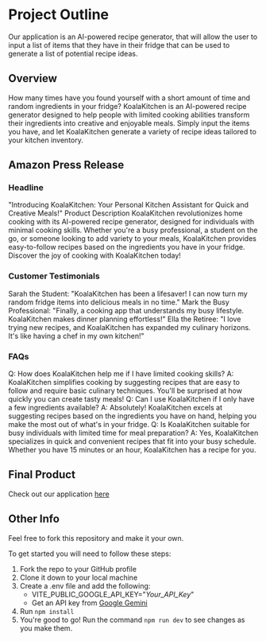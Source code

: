 # Project Outline
Our application is an AI-powered recipe generator, that will allow the user to input a list of items that they have in their fridge that can be used to generate a list of potential recipe ideas.

## Overview
How many times have you found yourself with a short amount of time and random ingredients in your fridge? KoalaKitchen is an AI-powered recipe generator designed to help people with limited cooking abilities transform their ingredients into creative and enjoyable meals. Simply input the items you have, and let KoalaKitchen generate a variety of recipe ideas tailored to your kitchen inventory.

## Amazon Press Release
### Headline
"Introducing KoalaKitchen: Your Personal Kitchen Assistant for Quick and Creative Meals!" Product Description KoalaKitchen revolutionizes home cooking with its AI-powered recipe generator, designed for individuals with minimal cooking skills. Whether you're a busy professional, a student on the go, or someone looking to add variety to your meals, KoalaKitchen provides easy-to-follow recipes based on the ingredients you have in your fridge. Discover the joy of cooking with KoalaKitchen today!

### Customer Testimonials
Sarah the Student: "KoalaKitchen has been a lifesaver! I can now turn my random fridge items into delicious meals in no time." Mark the Busy Professional: "Finally, a cooking app that understands my busy lifestyle. KoalaKitchen makes dinner planning effortless!" Ella the Retiree: "I love trying new recipes, and KoalaKitchen has expanded my culinary horizons. It's like having a chef in my own kitchen!"

### FAQs
Q: How does KoalaKitchen help me if I have limited cooking skills? A: KoalaKitchen simplifies cooking by suggesting recipes that are easy to follow and require basic culinary techniques. You'll be surprised at how quickly you can create tasty meals! Q: Can I use KoalaKitchen if I only have a few ingredients available? A: Absolutely! KoalaKitchen excels at suggesting recipes based on the ingredients you have on hand, helping you make the most out of what's in your fridge. Q: Is KoalaKitchen suitable for busy individuals with limited time for meal preparation? A: Yes, KoalaKitchen specializes in quick and convenient recipes that fit into your busy schedule. Whether you have 15 minutes or an hour, KoalaKitchen has a recipe for you.

## Final Product
Check out our application [here](https://thecodekoalas.netlify.app/)

## Other Info
Feel free to fork this repository and make it your own.

To get started you will need to follow these steps:

1. Fork the repo to your GitHub profile
2. Clone it down to your local machine
3. Create a .env file and add the following:
    - VITE_PUBLIC_GOOGLE_API_KEY="*Your_API_Key*"
    - Get an API key from [Google Gemini](https://ai.google.dev/gemini-api/docs/api-key)
4. Run ```npm install```
5. You're good to go! Run the command ```npm run dev``` to see changes as you make them.